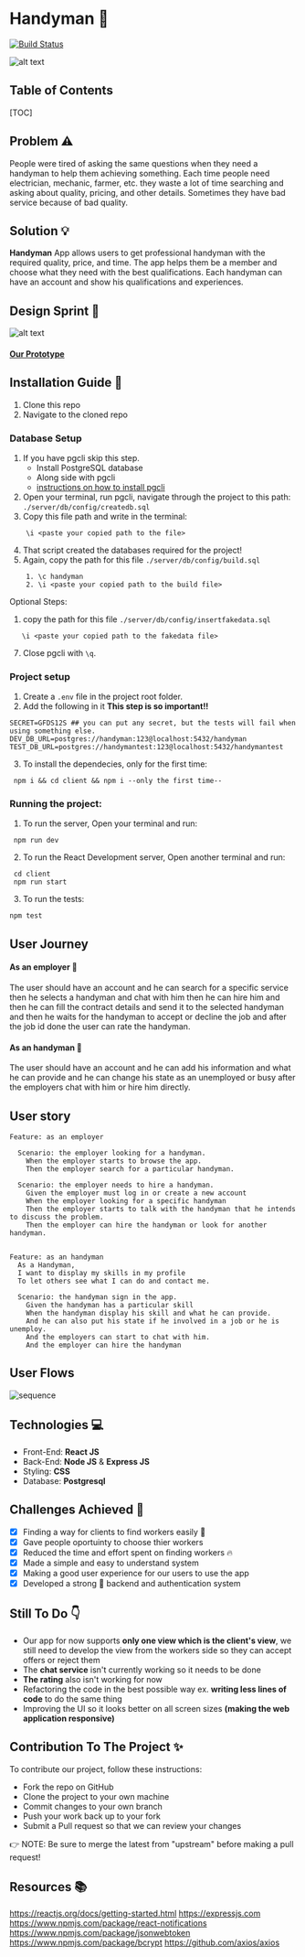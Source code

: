# Handyman :construction_worker:

[![Build Status](https://travis-ci.com/yosefalnajjarofficial/handyman.svg?branch=master)](https://travis-ci.com/yosefalnajjarofficial/handyman)

![alt text](https://imgur.com/bHxmvrR.png)

## Table of Contents

[TOC]

## Problem :warning:

People were tired of asking the same questions when they need a handyman to help them achieving something. Each time people need electrician, mechanic, farmer, etc. they waste a lot of time searching and asking about quality, pricing, and other details. Sometimes they have bad service because of bad quality.

## Solution :bulb:

**Handyman** App allows users to get professional handyman with the required quality, price, and time. The app helps them be a member and choose what they need with the best qualifications.
Each handyman can have an account and show his qualifications and experiences.

## Design Sprint :art:

![alt text](https://i.imgur.com/TZfOwdW.png)

#### [Our Prototype](https://www.figma.com/proto/bE8eAbNWZAv7i0O78jKiHK/Untitled?node-id=382%3A4&scaling=scale-down)

## Installation Guide :wrench:

1. Clone this repo
2. Navigate to the cloned repo

### Database Setup

1. If you have pgcli skip this step.
   - Install PostgreSQL database
   - Along side with pgcli
   - [instructions on how to install pgcli](https://www.pgcli.com/install)
2. Open your terminal, run pgcli, navigate through the project to this path: `./server/db/config/createdb.sql`
3. Copy this file path and write in the terminal:

```
    \i <paste your copied path to the file>
```

4. That script created the databases required for the project!
5. Again, copy the path for this file `./server/db/config/build.sql`

```
    1. \c handyman
    2. \i <paste your copied path to the build file>
```

Optional Steps:

1.  copy the path for this file `./server/db/config/insertfakedata.sql`

```
   \i <paste your copied path to the fakedata file>
```

7. Close pgcli with `\q`.

### Project setup

1. Create a `.env` file in the project root folder.
2. Add the following in it **This step is so important!!**

```
SECRET=GFDS12S ## you can put any secret, but the tests will fail when using something else.
DEV_DB_URL=postgres://handyman:123@localhost:5432/handyman
TEST_DB_URL=postgres://handymantest:123@localhost:5432/handymantest
```

3. To install the dependecies, only for the first time:

```
 npm i && cd client && npm i --only the first time--
```

### Running the project:

1. To run the server, Open your terminal and run:

```
 npm run dev
```

2. To run the React Development server, Open another terminal and run:

```
 cd client
 npm run start
```

3. To run the tests:

```
npm test
```

## User Journey

#### **As an employer** :man:

The user should have an account and he can search for a specific service then he selects a handyman and chat with him then he can hire him and then he can fill the contract details and send it to the selected handyman and then he waits for the handyman to accept or decline the job and after the job id done the user can rate the handyman.

#### As an handyman :construction_worker:

The user should have an account and he can add his information and what he can provide and he can change his state as an unemployed or busy after the employers chat with him or hire him directly.

## User story

```gherkin
Feature: as an employer

  Scenario: the employer looking for a handyman.
    When the employer starts to browse the app.
    Then the employer search for a particular handyman.

  Scenario: the employer needs to hire a handyman.
    Given the employer must log in or create a new account
    When the employer looking for a specific handyman
    Then the employer starts to talk with the handyman that he intends to discuss the problem.
    Then the employer can hire the handyman or look for another handyman.
```

```gherkin

Feature: as an handyman
  As a Handyman,
  I want to display my skills in my profile
  To let others see what I can do and contact me.

  Scenario: the handyman sign in the app.
    Given the handyman has a particular skill
    When the handyman display his skill and what he can provide.
    And he can also put his state if he involved in a job or he is unemploy.
    And the employers can start to chat with him.
    And the employer can hire the handyman

```

## User Flows

![sequence](https://i.imgur.com/RSp6fbC.png)

## Technologies :computer:

- Front-End: **React JS**
- Back-End: **Node JS** & **Express JS**
- Styling: **CSS**
- Database: **Postgresql**

## Challenges Achieved :tada:

- [x] Finding a way for clients to find workers easily :100:
- [x] Gave people oportuinty to choose thier workers
- [x] Reduced the time and effort spent on finding workers :fire:
- [x] Made a simple and easy to understand system
- [x] Making a good user experience for our users to use the app
- [x] Developed a strong :muscle: backend and authentication system

## Still To Do :point_down:

- Our app for now supports **only one view which is the client's view**, we still need to develop the view from the workers side so they can accept offers or reject them
- The **chat service** isn't currently working so it needs to be done
- **The rating** also isn't working for now
- Refactoring the code in the best possible way ex. **writing less lines of code** to do the same thing
- Improving the UI so it looks better on all screen sizes **(making the web application responsive)**

## Contribution To The Project :sparkles:

To contribute our project, follow these instructions:

- Fork the repo on GitHub
- Clone the project to your own machine
- Commit changes to your own branch
- Push your work back up to your fork
- Submit a Pull request so that we can review your changes

:point_right: NOTE: Be sure to merge the latest from "upstream" before making a pull request!

## Resources :books:

https://reactjs.org/docs/getting-started.html
https://expressjs.com
https://www.npmjs.com/package/react-notifications
https://www.npmjs.com/package/jsonwebtoken
https://www.npmjs.com/package/bcrypt
https://github.com/axios/axios
